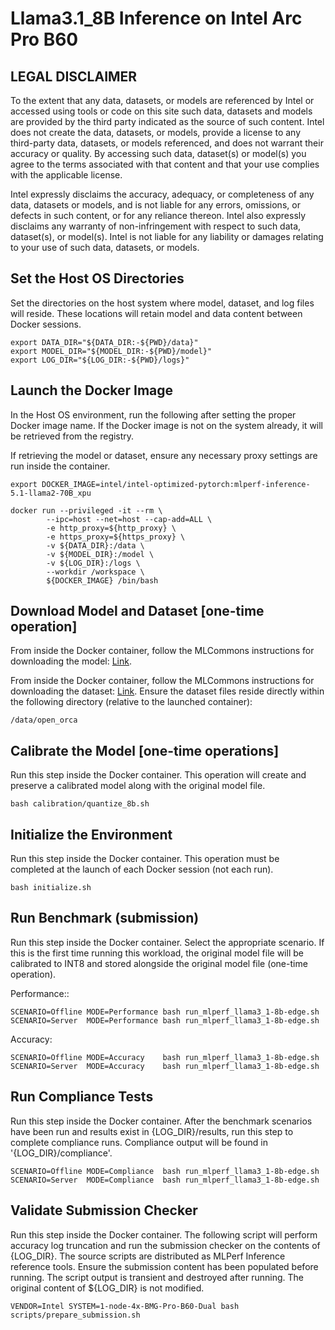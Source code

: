 # Llama3.1_8B Inference on Intel Arc Pro B60

## LEGAL DISCLAIMER
To the extent that any data, datasets, or models are referenced by Intel or accessed using tools or code on this site such data, datasets and models are provided by the third party indicated as the source of such content. Intel does not create the data, datasets, or models, provide a license to any third-party data, datasets, or models referenced, and does not warrant their accuracy or quality. By accessing such data, dataset(s) or model(s) you agree to the terms associated with that content and that your use complies with the applicable license.

Intel expressly disclaims the accuracy, adequacy, or completeness of any data, datasets or models, and is not liable for any errors, omissions, or defects in such content, or for any reliance thereon. Intel also expressly disclaims any warranty of non-infringement with respect to such data, dataset(s), or model(s). Intel is not liable for any liability or damages relating to your use of such data, datasets, or models.

## Set the Host OS Directories
Set the directories on the host system where model, dataset, and log files will reside. These locations will retain model and data content between Docker sessions.
```
export DATA_DIR="${DATA_DIR:-${PWD}/data}"
export MODEL_DIR="${MODEL_DIR:-${PWD}/model}"
export LOG_DIR="${LOG_DIR:-${PWD}/logs}"
```

## Launch the Docker Image
In the Host OS environment, run the following after setting the proper Docker image name. If the Docker image is not on the system already, it will be retrieved from the registry.

If retrieving the model or dataset, ensure any necessary proxy settings are run inside the container.
```
export DOCKER_IMAGE=intel/intel-optimized-pytorch:mlperf-inference-5.1-llama2-70B_xpu

docker run --privileged -it --rm \
        --ipc=host --net=host --cap-add=ALL \
        -e http_proxy=${http_proxy} \
        -e https_proxy=${https_proxy} \
        -v ${DATA_DIR}:/data \
        -v ${MODEL_DIR}:/model \
        -v ${LOG_DIR}:/logs \
        --workdir /workspace \
        ${DOCKER_IMAGE} /bin/bash
```

## Download Model and Dataset [one-time operation]
From inside the Docker container, follow the MLCommons instructions for downloading the model: [Link](https://github.com/mlcommons/inference/blob/master/language/llama3.1_8B/README.md#get-model).

From inside the Docker container, follow the MLCommons instructions for downloading the dataset: [Link](https://github.com/mlcommons/inference/blob/master/language/llama3.1_8B/README.md#get-dataset). Ensure the dataset files reside directly within the following directory (relative to the launched container):
```
/data/open_orca
```

## Calibrate the Model [one-time operations]
Run this step inside the Docker container.  This operation will create and preserve a calibrated model along with the original model file.
```
bash calibration/quantize_8b.sh
```

## Initialize the Environment
Run this step inside the Docker container.  This operation must be completed at the launch of each Docker session (not each run).
```
bash initialize.sh
```

## Run Benchmark (submission)
Run this step inside the Docker container.  Select the appropriate scenario.  If this is the first time running this workload, the original model file will be calibrated to INT8 and stored alongside the original model file (one-time operation).

Performance::
```
SCENARIO=Offline MODE=Performance bash run_mlperf_llama3_1-8b-edge.sh
SCENARIO=Server  MODE=Performance bash run_mlperf_llama3_1-8b-edge.sh
```
Accuracy:
```
SCENARIO=Offline MODE=Accuracy    bash run_mlperf_llama3_1-8b-edge.sh
SCENARIO=Server  MODE=Accuracy    bash run_mlperf_llama3_1-8b-edge.sh
```

## Run Compliance Tests
Run this step inside the Docker container.  After the benchmark scenarios have been run and results exist in {LOG_DIR}/results, run this step to complete compliance runs. Compliance output will be found in '{LOG_DIR}/compliance'.
```
SCENARIO=Offline MODE=Compliance  bash run_mlperf_llama3_1-8b-edge.sh
SCENARIO=Server  MODE=Compliance  bash run_mlperf_llama3_1-8b-edge.sh
```

## Validate Submission Checker
Run this step inside the Docker container.  The following script will perform accuracy log truncation and run the submission checker on the contents of {LOG_DIR}. The source scripts are distributed as MLPerf Inference reference tools. Ensure the submission content has been populated before running.  The script output is transient and destroyed after running.  The original content of ${LOG_DIR} is not modified.
```
VENDOR=Intel SYSTEM=1-node-4x-BMG-Pro-B60-Dual bash scripts/prepare_submission.sh
